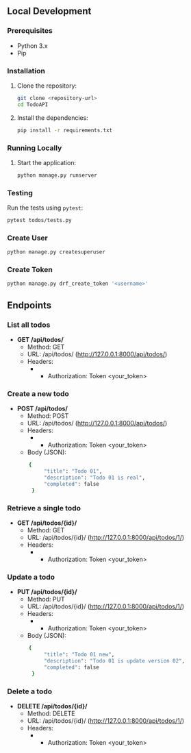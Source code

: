 

## Local Development

### Prerequisites

- Python 3.x
- Pip

### Installation

1. Clone the repository:

    ```bash
    git clone <repository-url>
    cd TodoAPI
    ```

2. Install the dependencies:

    ```bash
    pip install -r requirements.txt
    ```

### Running Locally

1. Start the application:

    ```bash
    python manage.py runserver
    ```


### Testing

Run the tests using `pytest`:

```bash
pytest todos/tests.py
```
### Create User

``` bash
python manage.py createsuperuser
```

### Create Token 

``` bash
python manage.py drf_create_token '<username>'
```

## Endpoints

### List all todos

- **GET /api/todos/**
  - Method: GET
  - URL: /api/todos/ (http://127.0.0.1:8000/api/todos/)
  - Headers: 
    - - Authorization: Token <your_token>

### Create a new todo
- **POST /api/todos/**
  - Method: POST
  - URL: /api/todos/ (http://127.0.0.1:8000/api/todos/)
  - Headers: 
    - - Authorization: Token <your_token>
  - Body (JSON):
```bash
       {
            "title": "Todo 01",
            "description": "Todo 01 is real",
            "completed": false
        }
```

### Retrieve a single todo
- **GET  /api/todos/{id}/**
  - Method: GET 
  - URL: /api/todos/{id}/ (http://127.0.0.1:8000/api/todos/1/)
  - Headers: 
    - - Authorization: Token <your_token>

### Update a todo
- **PUT  /api/todos/{id}/**
  - Method: PUT 
  - URL: /api/todos/{id}/ (http://127.0.0.1:8000/api/todos/1/)
  - Headers: 
    - - Authorization: Token <your_token>
  - Body (JSON):
```bash
       {
            "title": "Todo 01 new",
            "description": "Todo 01 is update version 02",
            "completed": false
        }
```

### Delete a todo
- **DELETE  /api/todos/{id}/**
  - Method: DELETE 
  - URL: /api/todos/{id}/ (http://127.0.0.1:8000/api/todos/1/)
  - Headers: 
    - - Authorization: Token <your_token>


